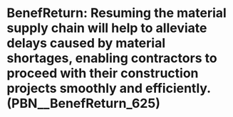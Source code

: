 # BenefReturn: __Resuming the material supply chain will help to alleviate delays caused by material shortages, enabling contractors to proceed with their construction projects smoothly and efficiently.__ (PBN__BenefReturn_625)

